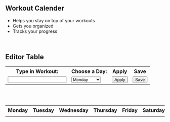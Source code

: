 <!--Login Frontmatter-->

## Workout Calender
  - Helps you stay on top of your workouts
  - Gets you organized
  - Tracks your progress
<br>

## Editor Table
<!-- Editor table-->
<table width="500px">
  <tr>
    <th><label for="workout">Type in Workout:</label></th>
    <th><label for="weeks">Choose a Day:</label></th>
    <th>Apply</th>
    <th id="saver">Save</th>
  </tr>
  <tr>
    <td><input id="input"></td>
    <td>
      <select name="week" id="week">
        <option>Monday</option>
        <option>Tuesday</option>
        <option>Wednesday</option>
        <option>Thursday</option>
        <option>Friday</option>
        <option>Saturday</option>
        <option>Sunday</option>
      </select>
    </td>
    <td><button onclick="Add()">Apply</button></td>
    <td><button onclick="Save()">Save</button></td>
  </tr>
</table>

<br>

<!-- Daily Tasks are displayed-->
<div id="days"></div>
<div id="tasks"></div>

<br>

<!-- Calender table-->
<table>
  <tr>
    <th>Monday</th>
    <th>Tuesday</th>
    <th>Wednesday</th>
    <th>Thursday</th>
    <th>Friday</th>
    <th>Saturday</th>
    <th>Sunday</th>
  </tr>
    <tr>
    <td><div id="monday"></div></td>
    <td><div id="tuesday"></div></td>
    <td><div id="wednesday"></div></td>
    <td><div id="thursday"></div></td>
    <td><div id="friday"></div></td>
    <td><div id="saturday"></div></td>
    <td><div id="sunday"></div></td>
  </tr>
</table>

<br>



<script>
  // Save Function
  window.onload = function() {
  document.getElementById("monday").innerText = localStorage.getItem("Monday");
  document.getElementById("tuesday").innerText = localStorage.getItem("Tuesday");
  document.getElementById("wednesday").innerText = localStorage.getItem("Wednesday");
  document.getElementById("thursday").innerText = localStorage.getItem("Thursday");
  document.getElementById("friday").innerText = localStorage.getItem("Friday");
  document.getElementById("saturday").innerText = localStorage.getItem("Saturday");
  document.getElementById("sunday").innerText = localStorage.getItem("Sunday");
  tasks();
  };
  function Save() {
  var monday = document.getElementById("monday").innerText;
  var tuesday = document.getElementById("tuesday").innerText;
  var wednesday = document.getElementById("wednesday").innerText;
  var thursday = document.getElementById("thursday").innerText;
  var friday = document.getElementById("friday").innerText;
  var saturday = document.getElementById("saturday").innerText;
  var sunday = document.getElementById("sunday").innerText;

  localStorage.setItem("Monday", monday);
  localStorage.setItem("Tuesday", tuesday);
  localStorage.setItem("Wednesday", wednesday);
  localStorage.setItem("Thursday", thursday);
  localStorage.setItem("Friday", friday);
  localStorage.setItem("Saturday", saturday);
  localStorage.setItem("Sunday", sunday);
  tasks();
  }
  // The function to add workouts to your calender
  function Add(){
    var input = document.getElementById("input").value;
    var week = document.getElementById("week").value;
    switch (week) {
      case "Monday":
        var checkbox = document.createElement("check");
        checkbox.type = "checkbox";
        document.getElementById("monday").appendChild(checkbox);
        document.getElementById("monday").innerText = input + " " + document.getElementById("monday").innerText;
        break;
      case "Tuesday":
        var checkbox = document.createElement("check");
        checkbox.type = "checkbox";
        document.getElementById("tuesday").appendChild(checkbox);
        document.getElementById("tuesday").innerText = input + " " + document.getElementById("tuesday").innerText;
        break;
      case "Wednesday":
        var checkbox = document.createElement("check");
        checkbox.type = "checkbox";
        document.getElementById("wednesday").appendChild(checkbox);
        document.getElementById("wednesday").innerText = input + " " + document.getElementById("wednesday").innerText;
        break;
      case "Thursday":
        var checkbox = document.createElement("check");
        checkbox.type = "checkbox";
        document.getElementById("thursday").appendChild(checkbox);
        document.getElementById("thursday").innerText = input + " " + document.getElementById("thursday").innerText;
        break;
      case "Friday":
        var checkbox = document.createElement("check");
        checkbox.type = "checkbox";
        document.getElementById("friday").appendChild(checkbox);
        document.getElementById("friday").innerText = input + " " + document.getElementById("friday").innerText;
        break;
      case "Saturday":
        var checkbox = document.createElement("check");
        checkbox.type = "checkbox";
        document.getElementById("saturday").appendChild(checkbox);
        document.getElementById("saturday").innerText = input + " " + document.getElementById("saturday").innerText;
        break;
      case "Sunday":
        var checkbox = document.createElement("check");
        checkbox.type = "checkbox";
        document.getElementById("sunday").appendChild(checkbox);
        document.getElementById("sunday").innerText = input + " " + document.getElementById("sunday").innerText;
        break;
    }
    tasks();
  }

  //displays the day for the first part of daily tasks
  function displayDayOfWeek() {
    var x = document.getElementById("saver").value;
    var d = new Date();
    var days = ["Sunday", "Monday", "Tuesday", "Wednesday", "Thursday", "Friday", "Saturday"];
    var day = days[d.getDay()];
    document.getElementById("days").innerHTML = "Today is " + day + " these are your tasks:";
  }
  setInterval(displayDayOfWeek, 1000);

  // takes the day and then grabs
  function tasks() {
    var x = document.getElementById("saver").value;
    var d = new Date();
    var days = ["Sunday", "Monday", "Tuesday", "Wednesday", "Thursday", "Friday", "Saturday"];
    var day = days[d.getDay()];
    switch (day) {
        case "Monday":
            document.getElementById("tasks").innerText = document.getElementById("monday").innerText;
            break;
        case "Tuesday":
            document.getElementById("tasks").innerText = document.getElementById("tuesday").innerText;
            break;
        case "Wednesday":
            document.getElementById("tasks").innerText = document.getElementById("wednesday").innerText;
            break;
        case "Thursday":
            document.getElementById("tasks").innerText = document.getElementById("thursday").innerText;
            break;
        case "Friday":
            document.getElementById("tasks").innerText = document.getElementById("friday").innerText;
            break;
        case "Saturday":
            document.getElementById("tasks").innerText = document.getElementById("saturday").innerText;
            break;
        case "Sunday":
            document.getElementById("tasks").innerText = document.getElementById("sunday").innerText;
            break;
    }
}
</script>